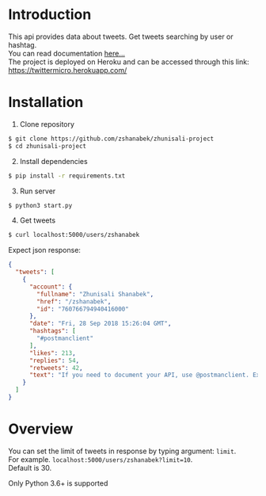 # Introduction
This api provides data about tweets. Get tweets searching by user or hashtag.  
You can read documentation [here...](https://documenter.getpostman.com/view/1700393/RWgjZ2DU)  
The project is deployed on Heroku and can be accessed through this link: https://twittermicro.herokuapp.com/

# Installation

1. Clone repository
```bash
$ git clone https://github.com/zshanabek/zhunisali-project
$ cd zhunisali-project
```
2. Install dependencies
```bash
$ pip install -r requirements.txt
```
3. Run server
```bash
$ python3 start.py
```
4. Get tweets
```bash
$ curl localhost:5000/users/zshanabek
```
Expect json response:
```json
{
  "tweets": [
    {
      "account": {
        "fullname": "Zhunisali Shanabek", 
        "href": "/zshanabek", 
        "id": "760766794940416000"
      }, 
      "date": "Fri, 28 Sep 2018 15:26:04 GMT", 
      "hashtags": [
        "#postmanclient"
      ], 
      "likes": 213, 
      "replies": 54, 
      "retweets": 42, 
      "text": "If you need to document your API, use @postmanclient. Excellent software.\n#postmanclient"
    }
  ]
}
```

# Overview
You can set the limit of tweets in response by typing argument: `limit`.  
For example. `localhost:5000/users/zshanabek?limit=10`.  
Default is 30.

Only Python 3.6+ is supported
